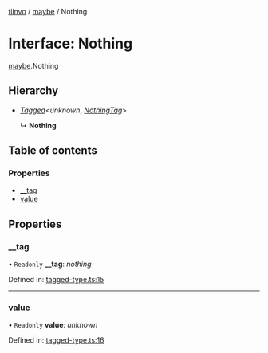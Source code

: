 [tiinvo](../README.md) / [maybe](../modules/maybe.md) / Nothing

# Interface: Nothing

[maybe](../modules/maybe.md).Nothing

## Hierarchy

* [*Tagged*](../README.md#tagged)<*unknown*, [*NothingTag*](../modules/maybe.md#nothingtag)\>

  ↳ **Nothing**

## Table of contents

### Properties

- [\_\_tag](maybe.nothing.md#__tag)
- [value](maybe.nothing.md#value)

## Properties

### \_\_tag

• `Readonly` **\_\_tag**: *nothing*

Defined in: [tagged-type.ts:15](https://github.com/OctoD/tiinvo/blob/5042f60/src/tagged-type.ts#L15)

___

### value

• `Readonly` **value**: *unknown*

Defined in: [tagged-type.ts:16](https://github.com/OctoD/tiinvo/blob/5042f60/src/tagged-type.ts#L16)
